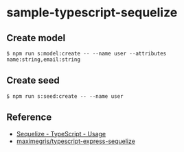 # sample-typescript-sequelize

## Create model

```
$ npm run s:model:create -- --name user --attributes name:string,email:string
```

## Create seed

```
$ npm run s:seed:create -- --name user
```

## Reference

- [Sequelize - TypeScript - Usage](http://docs.sequelizejs.com/manual/typescript.html#usage)
- [maximegris/typescript-express-sequelize](https://github.com/maximegris/typescript-express-sequelize)
